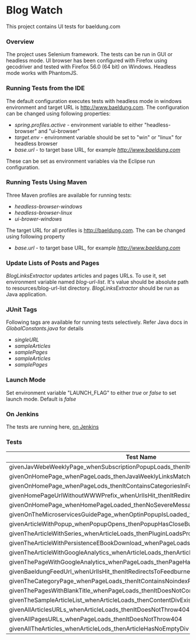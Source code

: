 # Blog Watch

This project contains UI tests for baeldung.com


### Overview

The project uses Selenium framework. The tests can be run in GUI or headless mode. UI browser has been configured with Firefox using gecodriver and tested with Firefox 56.0 (64 bit) on Windows. Headless mode works with PhantomJS. 


### Running Tests from the IDE

The default configuration executes tests with headless mode in windows environment and target URL is http://www.baeldung.com. The configuration can be changed using following properties:

  - _spring.profiles.active_ - environment variable to either "headless-browser" and "ui-browser"
  - _target.env_ - environment variable should be set to "win" or "linux" for headless browser
  - _base.url_ - to target base URL, for example _http://www.baeldung.com_

These can be set as environment variables via the Eclipse run configuration. 


### Running Tests Using Maven 

Three Maven profiles are available for running tests: 
  - _headless-browser-windows_
  - _headless-browser-linux_ 
  - _ui-brower-windows_

The target URL for all profiles is http://baeldung.com. The can be changed using following property

- _base.url_ - to target base URL, for example _http://www.baeldung.com_


### Update Lists of Posts and Pages


_BlogLinksExtractor_ updates articles and pages URLs. To use it, set environment variable named _blog-url-list_. It's value should be absolute path to resources/blog-url-list directory. _BlogLinksExtractor_ should be run as Java application. 


### JUnit Tags

Following tags are available for running tests selectively. Refer Java docs in _GlobalConstants.java_ for details
  - _singleURL_
  - _sampleArticles_
  - _samplePages_
  - _sampleArticles_
  - _samplePages_


### Launch Mode
 
Set environment variable "LAUNCH_FLAG" to either _true_ or _false_ to set launch mode. Default is _false_


### On Jenkins
 
 The tests are running here, [on Jenkins](https://rest-security.ci.cloudbees.com/job/site-monitor/job/site-watch/)
 
### Tests

| Test Name | Tag/Frequency |
| --------- | ------------- |
| givenJavWebeWeeklyPage_whenSubscriptionPopupLoads_thenItContainsSubscriptionElements | daily |
| givenOnHomePage_whenPageLoads_thenJavaWeeklyLinksMatchWithLinkText | daily |
| givenOnHomePage_whenPageLods_thenItContainsCategoriesInFooterMenu | daily |
| givenHomePageUrlWithoutWWWPrefix_whenUrlIsHit_thenItRedirectsToWWW | daily |
| givenOnHomePage_whenHomePageLoaded_thenNoSevereMessagesInBrowserLog | daily |
| givenOnTheMicroservicesGuidePage_whenOptinPopupIsLoaded_thenItContainsImages | daily |
| givenArticleWithPopup_whenPopupOpens_thenPopupHasCloseButton | daily |
| givenTheArticleWithSeries_whenArticleLoads_thenPluginLoadsProperly | daily |
| givenTheArticleWithPersistenceEBookDownload_whenPageLoads_thenFooterImageIsDisplayed | daily |
| givenTheArticleWithGoogleAnalytics_whenArticleLoads_thenArticleHasAnalyticsCode | daily |
| givenThePageWithGoogleAnalytics_whenPageLoads_thenPageHasAnalyticsCode | daily |
| givenBaeldungFeedUrl_whenUrlIsHit_thenItRedirectsToFeedburner | daily |
| givenTheCategoryPage_whenPageLoads_thenItContainsNoindexRobotsMeta | daily |
| givenThePagesWithBlankTitle_whenPageLoads_thenItDoesNotContainNotitleText | daily |
| givenTheSampleArticleList_whenArticleLoads_thenContentDivExists|weekly |
| givenAllArticlesURLs_whenArticleLoads_thenItDoesNotThrow404 | bi-monthly |
| givenAllPagesURLs_whenPageLoads_thenItDoesNotThrow404 | bi-monthly |
| givenAllTheArticles_whenArticleLods_thenArticleHasNoEmptyDiv | monthly |












